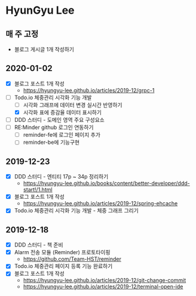 # HyunGyu Lee

## 매 주 고정
- 블로그 게시글 1개 작성하기

## 2020-01-02
- [x] 블로그 포스트 1개 작성
  - https://hyungyu-lee.github.io/articles/2019-12/grpc-1
- [ ] Todo.io 체중관리 시각화 기능 개발
  - [ ] 시각화 그래프에 데이터 변경 실시간 반영하기
  - [x] 시각화 표에 증감율 데이터 표시하기
- [ ] DDD 스터디 - 도메인 영역 주요 구성요소
- [ ] RE:Minder github 로그인 연동하기
  - [ ] reminder-fe에 로그인 페이지 추가
  - [ ] reminder-be에 기능구현

## 2019-12-23
- [x] DDD 스터디 - 엔티티 17p ~ 34p 정리하기
  - https://hyungyu-lee.github.io/books/content/better-developer/ddd-start!/1.html
- [x] 블로그 포스트 1개 작성
  - https://hyungyu-lee.github.io/articles/2019-12/spring-ehcache
- [x] Todo.io 체중관리 시각화 기능 개발 - 체중 그래프 그리기

## 2019-12-18
- [x] DDD 스터디 - 책 준비
- [x] Alarm 전송 모듈 (Reminder) 프로토타이핑
  - https://github.com/Team-HST/reminder
- [x] Todo.io 체중관리 페이지 등록 기능 완료하기
- [x] 블로그 포스트 1개 작성
  - https://hyungyu-lee.github.io/articles/2019-12/git-change-commit
  - https://hyungyu-lee.github.io/articles/2019-12/terminal-open-ide
